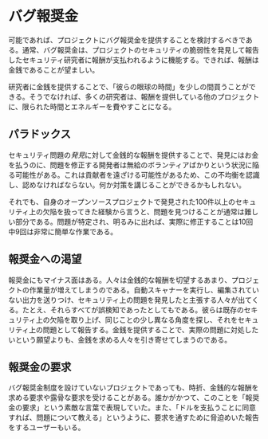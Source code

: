 # バグ報奨金

可能であれば、プロジェクトにバグ報奨金を提供することを検討するべきである。通常、バグ報奨金は、プロジェクトのセキュリティの脆弱性を発見して報告したセキュリティ研究者に報酬が支払われるように機能する。できれば、報酬は金銭であることが望ましい。

研究者に金銭を提供することで、「彼らの眼球の時間」を少しの間買うことができる。そうでなければ、多くの研究者は、報酬を提供している他のプロジェクトに、限られた時間とエネルギーを費やすことになる。

## パラドックス

セキュリティ問題の*発見*に対して金銭的な報酬を提供することで、発見にはお金を払うのに、問題を修正する開発者は無給のボランティアばかりという状況に陥る可能性がある。これは貢献者を遠ざける可能性があるため、この不均衡を認識し、認めなければならない。何か対策を講じることができるかもしれない。

それでも、自身のオープンソースプロジェクトで発見された100件以上のセキュリティ上の欠陥を扱ってきた経験から言うと、問題を見つけることが通常は難しい部分である。問題が特定され、明るみに出れば、実際に修正することは10回中9回は非常に簡単な作業である。

## 報奨金への渇望

報奨金にもマイナス面はある。人々は金銭的な報酬を切望するあまり、プロジェクトの作業量が増えてしまうのである。自動スキャナーを実行し、編集されていない出力を送りつけ、セキュリティ上の問題を発見したと主張する人々が出てくる。たとえ、それらすべてが誤検知であったとしてもである。彼らは既存のセキュリティ上の欠陥を取り上げ、同じことの少し異なる角度を探し、それをセキュリティ上の問題として報告する。金銭を提供することで、実際の問題に対処したいという願望よりも、金銭を求める人々を引き寄せてしまうのである。

## 報奨金の要求

バグ報奨金制度を設けていないプロジェクトであっても、時折、金銭的な報酬を求める要求や露骨な要求を受けることがある。誰かがかつて、このことを「報奨金の要求」という素敵な言葉で表現していた。また、「ドルを支払うことに同意すれば、問題について教える」というように、要求を通すために脅迫めいた報告をするユーザーもいる。


